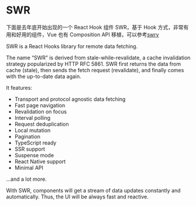 # SWR

下面是去年底开始出现的一个 React Hook 组件 SWR，基于 Hook 方式，非常有用和好用的组件，Vue 也有 Composition API 移植，可以参考[swrv](https://github.com/Kong/swrv)

SWR is a React Hooks library for remote data fetching.

The name “SWR” is derived from stale-while-revalidate, a cache invalidation strategy popularized by HTTP RFC 5861.
SWR first returns the data from cache (stale), then sends the fetch request (revalidate), and finally comes with the up-to-date data again.

It features:

-   Transport and protocol agnostic data fetching
-   Fast page navigation
-   Revalidation on focus
-   Interval polling
-   Request deduplication
-   Local mutation
-   Pagination
-   TypeScript ready
-   SSR support
-   Suspense mode
-   React Native support
-   Minimal API

...and a lot more.

With SWR, components will get a stream of data updates constantly and automatically. Thus, the UI will be always fast and reactive.
